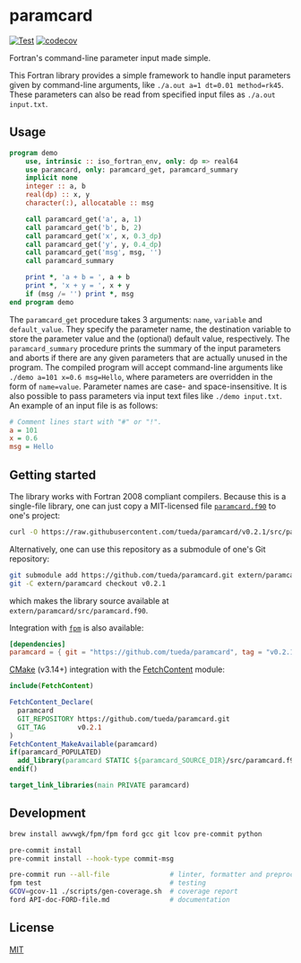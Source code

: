 # paramcard

[![Test](https://github.com/tueda/paramcard/workflows/Test/badge.svg?branch=main)](https://github.com/tueda/paramcard/actions?query=branch:main)
[![codecov](https://codecov.io/gh/tueda/paramcard/branch/main/graph/badge.svg)](https://codecov.io/gh/tueda/paramcard)

Fortran's command-line parameter input made simple.

This Fortran library provides a simple framework to handle input parameters
given by command-line arguments, like `./a.out a=1 dt=0.01 method=rk45`.
These parameters can also be read from specified input files as `./a.out input.txt`.


## Usage

```fortran
program demo
    use, intrinsic :: iso_fortran_env, only: dp => real64
    use paramcard, only: paramcard_get, paramcard_summary
    implicit none
    integer :: a, b
    real(dp) :: x, y
    character(:), allocatable :: msg

    call paramcard_get('a', a, 1)
    call paramcard_get('b', b, 2)
    call paramcard_get('x', x, 0.3_dp)
    call paramcard_get('y', y, 0.4_dp)
    call paramcard_get('msg', msg, '')
    call paramcard_summary

    print *, 'a + b = ', a + b
    print *, 'x + y = ', x + y
    if (msg /= '') print *, msg
end program demo
```
The `paramcard_get` procedure takes 3 arguments: `name`, `variable` and `default_value`.
They specify the parameter name, the destination variable to store the parameter value
and the (optional) default value, respectively.
The `paramcard_summary` procedure prints the summary of the input parameters and
aborts if there are any given parameters that are actually unused in the program.
The compiled program will accept command-line arguments like
`./demo a=101 x=0.6 msg=Hello`, where parameters are overridden in the form of
`name=value`. Parameter names are case- and space-insensitive.
It is also possible to pass parameters via input text files like
`./demo input.txt`.
An example of an input file is as follows:
```ini
# Comment lines start with "#" or "!".
a = 101
x = 0.6
msg = Hello
```


## Getting started

The library works with Fortran 2008 compliant compilers.
Because this is a single-file library, one can just copy a MIT-licensed file
[`paramcard.f90`](https://raw.githubusercontent.com/tueda/paramcard/v0.2.1/src/paramcard.f90)
to one's project:
```bash
curl -O https://raw.githubusercontent.com/tueda/paramcard/v0.2.1/src/paramcard.f90
```
Alternatively, one can use this repository as a submodule of one's Git repository:
```bash
git submodule add https://github.com/tueda/paramcard.git extern/paramcard
git -C extern/paramcard checkout v0.2.1
```
which makes the library source available at `extern/paramcard/src/paramcard.f90`.

Integration with [`fpm`](https://github.com/fortran-lang/fpm) is also available:
```toml
[dependencies]
paramcard = { git = "https://github.com/tueda/paramcard", tag = "v0.2.1" }
```

[CMake](https://cmake.org/) (v3.14+) integration with the [FetchContent](https://cmake.org/cmake/help/latest/module/FetchContent.html) module:
```cmake
include(FetchContent)
```
```cmake
FetchContent_Declare(
  paramcard
  GIT_REPOSITORY https://github.com/tueda/paramcard.git
  GIT_TAG        v0.2.1
)
FetchContent_MakeAvailable(paramcard)
if(paramcard_POPULATED)
  add_library(paramcard STATIC ${paramcard_SOURCE_DIR}/src/paramcard.f90)
endif()
```
```cmake
target_link_libraries(main PRIVATE paramcard)
```


## Development

```bash
brew install awvwgk/fpm/fpm ford gcc git lcov pre-commit python
```

```bash
pre-commit install
pre-commit install --hook-type commit-msg
```

```bash
pre-commit run --all-file               # linter, formatter and preprocessor
fpm test                                # testing
GCOV=gcov-11 ./scripts/gen-coverage.sh  # coverage report
ford API-doc-FORD-file.md               # documentation
```


License
-------

[MIT](https://github.com/tueda/paramcard/blob/main/LICENSE)
